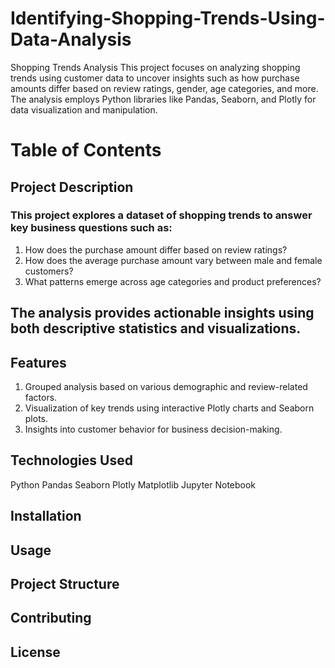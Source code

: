 # Identifying-Shopping-Trends-Using-Data-Analysis
Shopping Trends Analysis This project focuses on analyzing shopping trends using customer data to uncover insights such as how purchase amounts differ based on review ratings, gender, age categories, and more. The analysis employs Python libraries like Pandas, Seaborn, and Plotly for data visualization and manipulation.

# Table of Contents
## Project Description 
### This project explores a dataset of shopping trends to answer key business questions such as:

1. How does the purchase amount differ based on review ratings?
2. How does the average purchase amount vary between male and female customers?
3. What patterns emerge across age categories and product preferences?
## The analysis provides actionable insights using both descriptive statistics and visualizations.


## Features
1. Grouped analysis based on various demographic and review-related factors.
2. Visualization of key trends using interactive Plotly charts and Seaborn plots.
3. Insights into customer behavior for business decision-making.

## Technologies Used
Python
Pandas
Seaborn
Plotly
Matplotlib
Jupyter Notebook
## Installation
## Usage
## Project Structure
## Contributing
## License
